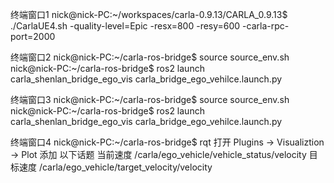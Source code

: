 终端窗口1
nick@nick-PC:~/workspaces/carla-0.9.13/CARLA_0.9.13$ ./CarlaUE4.sh -quality-level=Epic -resx=800 -resy=600 -carla-rpc-port=2000

终端窗口2
nick@nick-PC:~/carla-ros-bridge$ source source_env.sh 
nick@nick-PC:~/carla-ros-bridge$ ros2 launch carla_shenlan_bridge_ego_vis carla_bridge_ego_vehilce.launch.py 

终端窗口3
nick@nick-PC:~/carla-ros-bridge$ source source_env.sh 
nick@nick-PC:~/carla-ros-bridge$ ros2 launch carla_shenlan_bridge_ego_vis carla_bridge_ego_vehilce.launch.py 

终端窗口4
nick@nick-PC:~/carla-ros-bridge$ rqt
打开 Plugins -> Visualiztion -> Plot
添加 以下话题
当前速度
/carla/ego_vehicle/vehicle_status/velocity
目标速度
/carla/ego_vehicle/target_velocity/velocity
